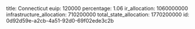 title: Connecticut
euip: 120000
percentage: 1.06
ir_allocation: 1060000000
infrastructure_allocation: 710200000
total_state_allocation: 1770200000
id: 0d92d59e-a2cb-4a51-92d0-69f02ede3c2b
